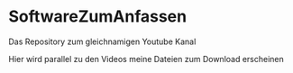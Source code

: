 # SoftwareZumAnfassen
Das Repository zum gleichnamigen Youtube Kanal

Hier wird parallel zu den Videos meine Dateien zum Download erscheinen
